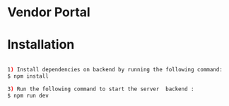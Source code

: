 # Vendor Portal

# Installation

```bash

1) Install dependencies on backend by running the following command:
$ npm install

3) Run the following command to start the server  backend :
$ npm run dev

```
